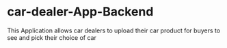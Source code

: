 # car-dealer-App-Backend
This Application allows car dealers to upload their car product for buyers to see and pick their choice of car
